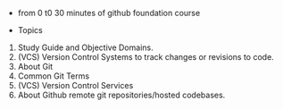 * from 0 t0 30 minutes of github foundation course

* Topics

1. Study Guide and Objective Domains.
2. (VCS) Version Control Systems to track changes or revisions to code.
3. About Git
4. Common Git Terms
5. (VCS) Version Control Services
6. About Github remote git repositories/hosted codebases.